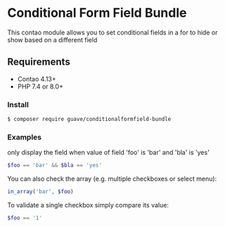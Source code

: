 # Conditional Form Field Bundle

This contao module allows you to set conditional fields in a for to hide or show based on a different field

## Requirements

- Contao 4.13+
- PHP 7.4 or 8.0+

### Install

```BASH
$ composer require guave/conditionalformfield-bundle
```

### Examples

only display the field when value of field 'foo' is 'bar' and 'bla' is 'yes'

```PHP
$foo == 'bar' && $bla == 'yes'
```

You can also check the array (e.g. multiple checkboxes or select menu):

```PHP
in_array('bar', $foo)
```

To validate a single checkbox simply compare its value:

```PHP
$foo == '1'
```
